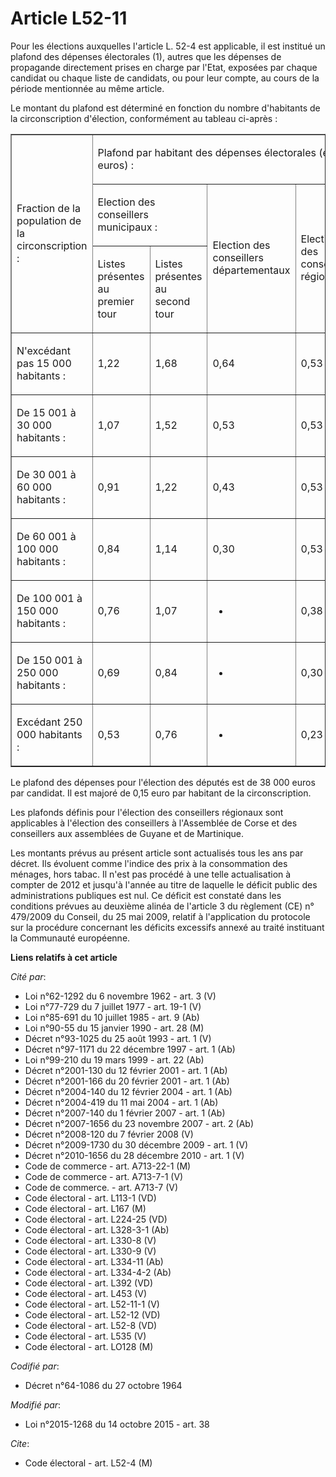 # Article L52-11

Pour les élections auxquelles l'article L. 52-4 est applicable, il est institué un plafond des dépenses électorales (1),
autres que les dépenses de propagande directement prises en charge par l'Etat, exposées par chaque candidat ou chaque liste
de candidats, ou pour leur compte, au cours de la période mentionnée au même article. 

Le montant du plafond est déterminé en fonction du nombre d'habitants de la circonscription d'élection, conformément au
tableau ci-après : 

<table cellspacing="0" border="1" align="center" cellpadding="0">
  <tbody>
    <tr>
      <td rowspan="3" width="123">

Fraction de la population de la circonscription : 

</td>
      <td width="491" colspan="4">

Plafond par habitant des dépenses électorales (en euros) : 

</td>
    </tr>
    <tr>
      <td width="246" colspan="2">

Election des conseillers municipaux : 

</td>
      <td rowspan="2" width="123">

Election des conseillers départementaux 

</td>
      <td rowspan="2" width="123">

Election des conseillers régionaux 

</td>
    </tr>
    <tr>
      <td width="123">

Listes présentes au premier tour 

</td>
      <td width="123">

Listes présentes au second tour 

</td>
    </tr>
    <tr>
      <td width="123">

N'excédant pas 15 000 habitants : 

</td>
      <td width="123">

1,22 

</td>
      <td width="123">

1,68 

</td>
      <td width="123">

0,64 

</td>
      <td width="123">

0,53 

</td>
    </tr>
    <tr>
      <td width="123">

De 15 001 à 30 000 habitants : 

</td>
      <td width="123">

1,07 

</td>
      <td width="123">

1,52 

</td>
      <td width="123">

0,53 

</td>
      <td width="123">

0,53 

</td>
    </tr>
    <tr>
      <td width="123">

De 30 001 à 60 000 habitants : 

</td>
      <td width="123">

0,91 

</td>
      <td width="123">

1,22 

</td>
      <td width="123">

0,43 

</td>
      <td width="123">

0,53 

</td>
    </tr>
    <tr>
      <td width="123">

De 60 001 à 100 000 habitants : 

</td>
      <td width="123">

0,84 

</td>
      <td width="123">

1,14 

</td>
      <td width="123">

0,30 

</td>
      <td width="123">

0,53 

</td>
    </tr>
    <tr>
      <td width="123">

De 100 001 à 150 000 habitants : 

</td>
      <td width="123">

0,76 

</td>
      <td width="123">

1,07

</td>
      <td width="123">

-

</td>
      <td width="123">

0,38 

</td>
    </tr>
    <tr>
      <td width="123">

De 150 001 à 250 000 habitants : 

</td>
      <td width="123">

0,69 

</td>
      <td width="123">

0,84

</td>
      <td width="123">

-

</td>
      <td width="123">

0,30 

</td>
    </tr>
    <tr>
      <td width="123">

Excédant 250 000 habitants : 

</td>
      <td width="123">

0,53 

</td>
      <td width="123">

0,76

</td>
      <td width="123">

-

</td>
      <td width="123">

0,23 

</td>
    </tr>
  </tbody>
</table>

Le plafond des dépenses pour l'élection des députés est de 38 000 euros par candidat. Il est majoré de 0,15 euro par habitant
de la circonscription. 

Les plafonds définis pour l'élection des conseillers régionaux sont applicables à l'élection des conseillers à l'Assemblée de
Corse et des conseillers aux assemblées de Guyane et de Martinique. 

Les montants prévus au présent article sont actualisés tous les ans par décret. Ils évoluent comme l'indice des prix à la
consommation des ménages, hors tabac. Il n'est pas procédé à une telle actualisation à compter de 2012 et jusqu'à l'année au
titre de laquelle le déficit public des administrations publiques est nul. Ce déficit est constaté dans les conditions
prévues au deuxième alinéa de l'article 3 du règlement (CE) n° 479/2009 du Conseil, du 25 mai 2009, relatif à l'application
du protocole sur la procédure concernant les déficits excessifs annexé au traité instituant la Communauté européenne.

**Liens relatifs à cet article**

_Cité par_:

  - Loi n°62-1292 du 6 novembre 1962 - art. 3 (V)
  - Loi n°77-729 du 7 juillet 1977 - art. 19-1 (V)
  - Loi n°85-691 du 10 juillet 1985 - art. 9 (Ab)
  - Loi n°90-55 du 15 janvier 1990 - art. 28 (M)
  - Décret n°93-1025 du 25 août 1993 - art. 1 (V)
  - Décret n°97-1171 du 22 décembre 1997 - art. 1 (Ab)
  - Loi n°99-210 du 19 mars 1999 - art. 22 (Ab)
  - Décret n°2001-130 du 12 février 2001 - art. 1 (Ab)
  - Décret n°2001-166 du 20 février 2001 - art. 1 (Ab)
  - Décret n°2004-140 du 12 février 2004 - art. 1 (Ab)
  - Décret n°2004-419 du 11 mai 2004 - art. 1 (Ab)
  - Décret n°2007-140 du 1 février 2007 - art. 1 (Ab)
  - Décret n°2007-1656 du 23 novembre 2007 - art. 2 (Ab)
  - Décret n°2008-120 du 7 février 2008 (V)
  - Décret n°2009-1730 du 30 décembre 2009 - art. 1 (V)
  - Décret n°2010-1656 du 28 décembre 2010 - art. 1 (V)
  - Code de commerce - art. A713-22-1 (M)
  - Code de commerce - art. A713-7-1 (V)
  - Code de commerce. - art. A713-7 (V)
  - Code électoral - art. L113-1 (VD)
  - Code électoral - art. L167 (M)
  - Code électoral - art. L224-25 (VD)
  - Code électoral - art. L328-3-1 (Ab)
  - Code électoral - art. L330-8 (V)
  - Code électoral - art. L330-9 (V)
  - Code électoral - art. L334-11 (Ab)
  - Code électoral - art. L334-4-2 (Ab)
  - Code électoral - art. L392 (VD)
  - Code électoral - art. L453 (V)
  - Code électoral - art. L52-11-1 (V)
  - Code électoral - art. L52-12 (VD)
  - Code électoral - art. L52-8 (VD)
  - Code électoral - art. L535 (V)
  - Code électoral - art. LO128 (M)

_Codifié par_:

  - Décret n°64-1086 du 27 octobre 1964

_Modifié par_:

  - Loi n°2015-1268 du 14 octobre 2015 - art. 38

_Cite_:

  - Code électoral - art. L52-4 (M)
